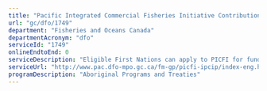 ```yaml
---
title: "Pacific Integrated Commercial Fisheries Initiative Contribution Agreements"
url: "gc/dfo/1749"
department: "Fisheries and Oceans Canada"
departmentAcronym: "dfo"
serviceId: "1749"
onlineEndtoEnd: 0
serviceDescription: "Eligible First Nations can apply to PICFI for funding (contribution agreement) to manage capacity building projects/activities approved by the Department, to ensure the long-term sustainability of their Aboriginal commercial fishing enterprises."
serviceUrl: "http://www.pac.dfo-mpo.gc.ca/fm-gp/picfi-ipcip/index-eng.html"
programDescription: "Aboriginal Programs and Treaties"
---
```

